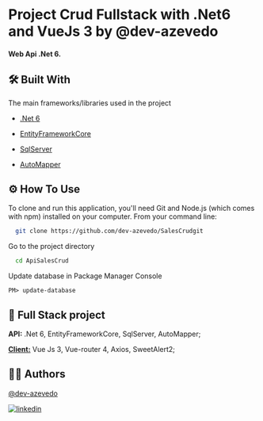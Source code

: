 ﻿
# Project Crud Fullstack with .Net6 and VueJs 3 by @dev-azevedo

#### Web Api .Net 6.
## 🛠 Built With

The main frameworks/libraries used in the project

- [.Net 6](https://dotnet.microsoft.com/pt-br/download/dotnet/6.0)

- [EntityFrameworkCore](https://www-1.nuget.org/packages/Microsoft.EntityFrameworkCore.SqlServer/6.0.29)

- [SqlServer](https://www.microsoft.com/pt-br/sql-server/sql-server-downloads)

- [AutoMapper](https://automapper.org/)

## ⚙ How To Use

To clone and run this application, you'll need Git and Node.js (which comes with npm) installed on your computer. From your command line:

```bash
  git clone https://github.com/dev-azevedo/SalesCrudgit
```

Go to the project directory

```bash
  cd ApiSalesCrud
```

Update database in Package Manager Console

```
PM> update-database
```

## 🔋 Full Stack project

**API:** .Net 6, EntityFrameworkCore, SqlServer, AutoMapper;

[**Client:**](https://github.com/dev-azevedo/FrontSalesCrud) Vue Js 3, Vue-router 4, Axios, SweetAlert2;


## 🤘🏼 Authors

[@dev-azevedo](https://github.com/dev-azevedo)

[![linkedin](https://img.shields.io/badge/linkedin-0A66C2?style=for-the-badge&logo=linkedin&logoColor=white)](https://www.linkedin.com/in/dev-azevedo/)